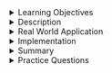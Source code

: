 
<details><summary>Learning Objectives</summary>
<br>

After completing this module, associates should be able to:
- Define Data Modeling
- Interpret an Entity Relationship Diagram (ERD)
- Generate an ERD 

</details>
<details><summary>Description</summary>

## Data Modeling

Data modeling is a conceptual representation of the data objects, data object relationships, and data object rules. It is used to help save costs, improve documentation, reduce time to market, and establish consistent data.

Data modeling is not strictly limited to the relational databases, but can include a variety of data models such as:

    - JSON Data Model
    - Key-Value Data Model
    - Graph Data Model
    - Wide-Column Data Model

These examples of data models are good to know of and feel free to research on them, but for the purpose of the SQL unit, we focus on the relational data model.

## Entity Relationship Diagram (ERD)

Entity Relationship Diagram is a graphical representation depicting the relationships among data objects within a database. These entities, such as people, objects or concepts relate to one another within the database. Also known as ER Models, these define a set of symbols such as rectangles, diamonds and connecting lines to depict the entities relationship and their attributes. Seen in the example below:

![](../../resources/schema_example.png)

Each table is title with a name representing the entity. At the top of each table there is a key symbol depicting our primary key, red diamonds for foreign keys and all others denoting the remaining entity attributes.
</details>
<details><summary>Real World Application</summary>

## Data Modeling

Data modeling is used in practice for evaluating the data objects and their relationships to other entities used to investigate the business' data requirements for processes.

For example, let's think about a driver's license. We can use data modeling to determine if we have enough available combinations for our unique identifiers. When generating ID identifiers, we need to make sure the data type and constraints we've established are enough to handle our needs, accounting for the growth of the population. Prior to implementation, we can establish the rules for our data, saving us time, money and headache in the future.

## Entity Relationship Diagram

Entity Relationship diagrams allows us to visualize the entities, their attributes and relationships to one another. This can be done via third party software such as Microsoft Visio or LucidChart, but inside of most database IDEs is some form of basic ERD generation tool. As you have seen previously, the image below is the example of an ERD generated through an IDE (DBeaver):

![](../../resources/schema_example.png)

We can see symbols at the end of relationship lines that link the entities. These symbols indicate how many instances of one entity are related to how many instances of another entity. In Crow's Foot notation, there are usually two symbols beside one another. For the first symbol, it can be a crows foot which indicates many instances, or it can be a single line which represents a single instance. For the second symbol, it can be either a single line to indiciate it is mandatory or a circle which represents that it is optional (there can be zero instances). Note that other notations use different symbols.

Using the above ERD for a commerce database, you can see how stores, customer, department and sales information is all intertwined.

</details>
<details><summary>Implementation</summary> 
<br>

Data Modeling and ERDs can be generated through third party softwares such as Microsoft Visio, LucidChart and a variety of other web based diagram tools. For our purpose we can simply make ERDs with our database IDE (DBeaver). While in DBeaver to generate an ERD of your database simply follow these steps:

1. Select your database and expand in the Database Navigator Menu on left-hand side.
2. Expand your Databases inside of your database
3. Expand the name of your database
4. Expand the Schemas directory
5. Right-click on the schema you wish to generate an ERD, select View Diagram.
6. DBeaver, will open a new tab in the editor with an extremely basic version of an ERD for your tables. See below:

![](../../resources/DBeaver-ERD-Example.png)
</details>
<details><summary>Summary</summary> 
<br>

Data modeling is a process for developing the data model for storing information within a database, used in practice for evaluating the data objects and their relationships to other entities used to investigate the business' data requirements for processes
- Relation Data Model is only one of a few different types, but the one we focus on for SQL

Entity Relationship Diagram (ERD) is a graphical representation depicting the relationships among data objects within a database for entities with relationships such as people, objects or concepts.
- ERD can be generated with third party applications
- Simple ERD can be generated through your database IDE
</details>
<details><summary>Practice Questions</summary>

[Practice Questions](./Quiz.gift)</details>
